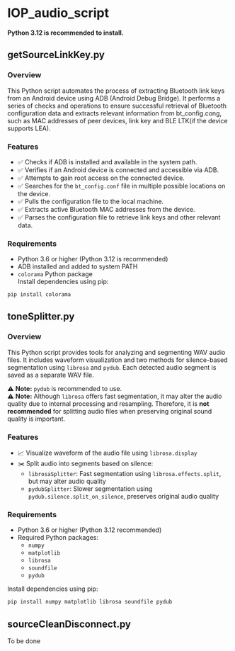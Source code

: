 # IOP_audio_script
**Python 3.12 is recommended to install.**
## getSourceLinkKey.py
### Overview
This Python script automates the process of extracting Bluetooth link keys from an Android device using ADB (Android Debug Bridge). It performs a series of checks and operations to ensure successful retrieval of Bluetooth configuration data and extracts relevant information from bt_config.cong, such as MAC addresses of peer devices, link key and BLE LTK(if the device supports LEA).
### Features
- ✅ Checks if ADB is installed and available in the system path.
- ✅ Verifies if an Android device is connected and accessible via ADB.
- ✅ Attempts to gain root access on the connected device.
- ✅ Searches for the `bt_config.conf` file in multiple possible locations on the device.
- ✅ Pulls the configuration file to the local machine.
- ✅ Extracts active Bluetooth MAC addresses from the device.
- ✅ Parses the configuration file to retrieve link keys and other relevant data.
### Requirements
- Python 3.6 or higher (Python 3.12 is recommended)
- ADB installed and added to system PATH
- `colorama` Python package  
Install dependencies using pip:  
```bash
pip install colorama
```

## toneSplitter.py
### Overview
This Python script provides tools for analyzing and segmenting WAV audio files. It includes waveform visualization and two methods for silence-based segmentation using `librosa` and `pydub`. Each detected audio segment is saved as a separate WAV file.  

⚠️ **Note:** `pydub` is recommended to use.  
⚠️ **Note:** Although `librosa` offers fast segmentation, it may alter the audio quality due to internal processing and resampling. Therefore, it is **not recommended** for splitting audio files when preserving original sound quality is important.
### Features
- 📈 Visualize waveform of the audio file using `librosa.display`
- ✂️ Split audio into segments based on silence:
  - `librosaSplitter`: Fast segmentation using `librosa.effects.split`, but may alter audio quality
  - `pydubSplitter`: Slower segmentation using `pydub.silence.split_on_silence`, preserves original audio quality
### Requirements
- Python 3.6 or higher (Python 3.12 recommended)
- Required Python packages:
  - `numpy`
  - `matplotlib`
  - `librosa`
  - `soundfile`
  - `pydub`

Install dependencies using pip:  

```bash
pip install numpy matplotlib librosa soundfile pydub
```
## sourceCleanDisconnect.py
To be done
